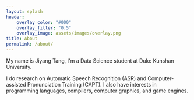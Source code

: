```yaml
---
layout: splash
header:
    overlay_color: "#000"
    overlay_filter: "0.5"
    overlay_image: assets/images/overlay.png
title: About 
permalink: /about/
---
```


My name is Jiyang Tang, I'm a Data Science student at Duke Kunshan University.

I do research on Automatic Speech Recognition (ASR) and Computer-assisted Pronunciation Training (CAPT). I also have
interests in programming languages, compilers, computer graphics, and game engines.
